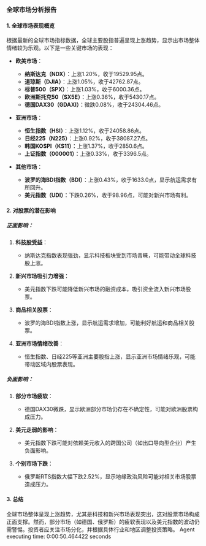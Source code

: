 ### 全球市场分析报告

#### 1. 全球市场表现概览
根据最新的全球市场指标数据，全球主要股指普遍呈现上涨趋势，显示出市场整体情绪较为乐观。以下是一些关键市场的表现：

- **欧美市场**：
  - **纳斯达克（NDX）**：上涨1.20%，收于19529.95点。
  - **道琼斯（DJIA）**：上涨1.05%，收于42762.87点。
  - **标普500（SPX）**：上涨1.03%，收于6000.36点。
  - **欧洲斯托克50（SX5E）**：上涨0.36%，收于5430.17点。
  - **德国DAX30（GDAXI）**：微跌0.08%，收于24304.46点。

- **亚洲市场**：
  - **恒生指数（HSI）**：上涨1.12%，收于24058.86点。
  - **日经225（N225）**：上涨0.92%，收于38087.27点。
  - **韩国KOSPI（KS11）**：上涨1.37%，收于2850.6点。
  - **上证指数（000001）**：上涨0.33%，收于3396.5点。

- **其他市场**：
  - **波罗的海BDI指数（BDI）**：上涨0.43%，收于1633.0点，显示航运需求有所回升。
  - **美元指数（UDI）**：下跌0.26%，收于98.96点，可能对新兴市场有利。

#### 2. 对股票的潜在影响

##### 正面影响：
1. **科技股受益**：
   - 纳斯达克指数表现强劲，显示科技板块受到市场青睐，可能带动全球科技股上涨。
   
2. **新兴市场吸引力增强**：
   - 美元指数下跌可能降低新兴市场的融资成本，吸引资金流入新兴市场股票。

3. **商品相关股票**：
   - 波罗的海BDI指数上涨，显示航运需求增加，可能利好航运和商品相关股票。

4. **亚洲市场情绪改善**：
   - 恒生指数、日经225等亚洲主要股指上涨，显示亚洲市场情绪乐观，可能带动区域内股票表现。

##### 负面影响：
1. **部分市场疲软**：
   - 德国DAX30微跌，显示欧洲部分市场仍存在不确定性，可能对欧洲股票构成压力。
   
2. **美元走弱的影响**：
   - 美元指数下跌可能对依赖美元收入的跨国公司（如出口导向型企业）产生负面影响。

3. **个别市场下跌**：
   - 俄罗斯RTS指数大幅下跌2.52%，显示地缘政治风险可能对相关市场股票造成压力。

#### 3. 总结
全球市场整体呈现上涨趋势，尤其是科技和新兴市场表现突出，这对股票市场构成正面支撑。然而，部分市场（如德国、俄罗斯）的疲软表现以及美元指数的波动仍需警惕。投资者应关注市场分化，并根据具体行业和地区调整投资策略。
Agent executing time: 0:00:50.464422 seconds